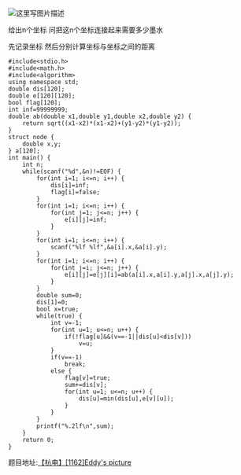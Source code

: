 ![这里写图片描述](http://img.blog.csdn.net/20160604204712753)

给出n个坐标
问把这n个坐标连接起来需要多少墨水

先记录坐标
然后分别计算坐标与坐标之间的距离

```
#include<stdio.h>
#include<math.h>
#include<algorithm>
using namespace std;
double dis[120];
double e[120][120];
bool flag[120];
int inf=99999999;
double ab(double x1,double y1,double x2,double y2) {
	return sqrt((x1-x2)*(x1-x2)+(y1-y2)*(y1-y2));
}
struct node {
	double x,y;
} a[120];
int main() {
	int n;
	while(scanf("%d",&n)!=EOF) {
		for(int i=1; i<=n; i++) {
			dis[i]=inf;
			flag[i]=false;
		}
		for(int i=1; i<=n; i++) {
			for(int j=1; j<=n; j++) {
				e[i][j]=inf;
			}
		}
		for(int i=1; i<=n; i++) {
			scanf("%lf %lf",&a[i].x,&a[i].y);
		}
		for(int i=1; i<=n; i++) {
			for(int j=i; j<=n; j++) {
				e[i][j]=e[j][i]=ab(a[i].x,a[i].y,a[j].x,a[j].y);
			}
		}
		double sum=0;
		dis[1]=0;
		bool x=true;
		while(true) {
			int v=-1;
			for(int u=1; u<=n; u++) {
				if(!flag[u]&&(v==-1||dis[u]<dis[v]))
					v=u;
			}
			if(v==-1)
				break;
			else {
				flag[v]=true;
				sum+=dis[v];
				for(int u=1; u<=n; u++) {
					dis[u]=min(dis[u],e[v][u]);
				}
			}
		}
		printf("%.2lf\n",sum);
	}
	return 0;
}
```

题目地址:[【杭电】[1162]Eddy's picture](http://acm.hdu.edu.cn/showproblem.php?pid=1162)